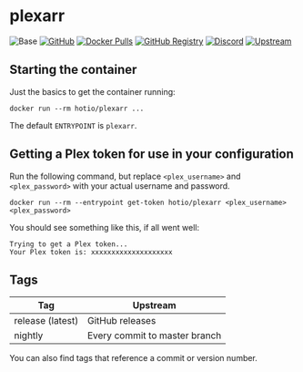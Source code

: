 # plexarr

![Base](https://img.shields.io/badge/base-alpine-blue)
[![GitHub](https://img.shields.io/badge/source-github-lightgrey)](https://github.com/hotio/docker-plexarr)
[![Docker Pulls](https://img.shields.io/docker/pulls/hotio/plexarr)](https://hub.docker.com/r/hotio/plexarr)
[![GitHub Registry](https://img.shields.io/badge/registry-ghcr.io-blue)](https://github.com/users/hotio/packages/container/plexarr/versions)
[![Discord](https://img.shields.io/discord/610068305893523457?color=738ad6&label=discord&logo=discord&logoColor=white)](https://discord.gg/3SnkuKp)
[![Upstream](https://img.shields.io/badge/upstream-project-yellow)](https://github.com/l3uddz/plexarr)

## Starting the container

Just the basics to get the container running:

```shell
docker run --rm hotio/plexarr ...
```

The default `ENTRYPOINT` is `plexarr`.

## Getting a Plex token for use in your configuration

Run the following command, but replace `<plex_username>` and `<plex_password>` with your actual username and password.

```shell
docker run --rm --entrypoint get-token hotio/plexarr <plex_username> <plex_password>
```

You should see something like this, if all went well:

```shell
Trying to get a Plex token...
Your Plex token is: xxxxxxxxxxxxxxxxxxxx
```

## Tags

| Tag              | Upstream                      |
| -----------------|-------------------------------|
| release (latest) | GitHub releases               |
| nightly          | Every commit to master branch |

You can also find tags that reference a commit or version number.
